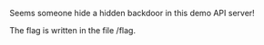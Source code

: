 Seems someone hide a hidden backdoor in this demo API server!

The flag is written in the file /flag.
